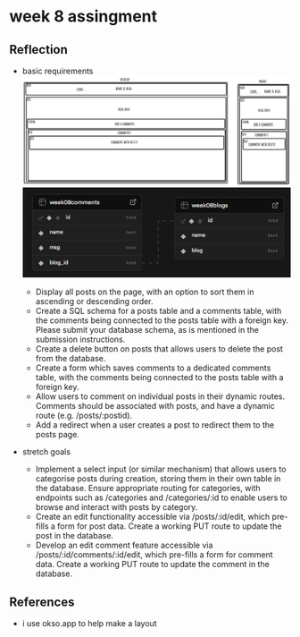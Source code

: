 # week 8 assingment

## Reflection

- basic requirements
  <img src="image-1.png" alt="phone & desktop"/>
  <img src="image-2.png" alt="DB"/>

  - Display all posts on the page, with an option to sort them in ascending or descending order.
  - Create a SQL schema for a posts table and a comments table, with the comments being connected to the posts table with a foreign key.
    Please submit your database schema, as is mentioned in the submission instructions.
  - Create a delete button on posts that allows users to delete the post from the database.
  - Create a form which saves comments to a dedicated comments table, with the comments being connected to the posts table with a foreign key.
  - Allow users to comment on individual posts in their dynamic routes. Comments should be associated with posts, and have a dynamic route (e.g. /posts/:postid).
  - Add a redirect when a user creates a post to redirect them to the posts page.

- stretch goals
  - Implement a select input (or similar mechanism) that allows users to categorise posts during creation, storing them in their own table in the database. Ensure appropriate routing for categories, with endpoints such as /categories and /categories/:id to enable users to browse and interact with posts by category.
  - Create an edit functionality accessible via /posts/:id/edit, which pre-fills a form for post data. Create a working PUT route to update the post in the database.
  - Develop an edit comment feature accessible via /posts/:id/comments/:id/edit, which pre-fills a form for comment data. Create a working PUT route to update the comment in the database.

## References

- i use okso.app to help make a layout
